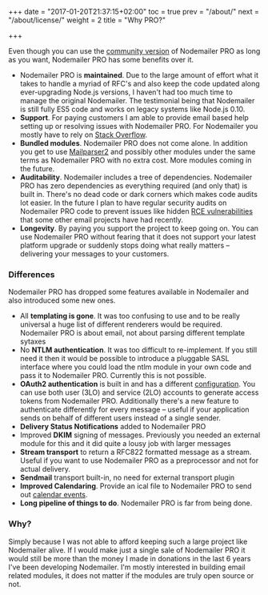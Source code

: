 +++
date = "2017-01-20T21:37:15+02:00"
toc = true
prev = "/about/"
next = "/about/license/"
weight = 2
title = "Why PRO?"

+++

Even though you can use the [community version](https://community.nodemailer.com/) of Nodemailer PRO as long as you want, Nodemailer PRO has some benefits over it.

  * Nodemailer PRO is **maintained**. Due to the large amount of effort what it takes to handle a myriad of RFC's and also keep the code updated along ever-upgrading Node.js versions, I haven't had too much time to manage the original Nodemailer. The testimonial being that Nodemailer is still fully ES5 code and works on legacy systems like Node.js 0.10.
  * **Support**. For paying customers I am able to provide email based help setting up or resolving issues with Nodemailer PRO. For Nodemailer you mostly have to rely on [Stack Overflow](http://stackoverflow.com/search?q=nodemailer).
  * **Bundled modules**. Nodemailer PRO does not come alone. In addition you get to use [Mailparser2](https://www.npmjs.com/package/@nodemailer/mailparser2) and possibly other modules under the same terms as Nodemailer PRO with no extra cost. More modules coming in the future.
  * **Auditability**. Nodemailer includes a tree of dependencies. Nodemailer PRO has zero dependencies as everything required (and only that) is built in. There's no dead code or dark corners which makes code audits lot easier. In the future I plan to have regular security audits on Nodemailer PRO code to prevent issues like hidden [RCE vulnerabilities](http://thehackernews.com/2017/01/phpmailer-swiftmailer-zendmail.html) that some other email projects have had recently.
  * **Longevity**. By paying you support the project to keep going on. You can use Nodemailer PRO without fearing that it does not support your latest platform upgrade or suddenly stops doing what really matters – delivering your messages to your customers.

### Differences

Nodemailer PRO has dropped some features available in Nodemailer and also introduced some new ones.

  * All **templating is gone**. It was too confusing to use and to be really universal a huge list of different renderers would be required. Nodemailer PRO is about email, not about parsing different template sytaxes
  * No **NTLM authentication**. It was too difficult to re-implement. If you still need it then it would be possible to introduce a pluggable SASL interface where you could load the ntlm module in your own code and pass it to Nodemailer PRO. Currently this is not possible.
  * **OAuth2 authentication** is built in and has a different [configuration](/smtp/oauth2/). You can use both user (3LO) and service (2LO) accounts to generate access tokens from Nodemailer PRO. Additionally there's a new feature to authenticate differently for every message – useful if your application sends on behalf of different users instead of a single sender.
  * **Delivery Status Notifications** added to Nodemailer PRO
  * Improved **DKIM** signing of messages. Previously you needed an external module for this and it did quite a lousy job with larger messages
  * **Stream transport** to return a RFC822 formatted message as a stream. Useful if you want to use Nodemailer PRO as a preprocessor and not for actual delivery.
  * **Sendmail** transport built-in, no need for external transport plugin
  * **Improved Calendaring**. Provide an ical file to Nodemailer PRO to send out [calendar events](/message/calendar-events/).
  * **Long pipeline of things to do**. Nodemailer PRO is far from being done.

### Why?

Simply because I was not able to afford keeping such a large project like Nodemailer alive. If I would make just a single sale of Nodemailer PRO it would still be more than the money I made in donations in the last 6 years I've been developing Nodemailer. I'm mostly interested in building email related modules, it does not matter if the modules are truly open source or not.
